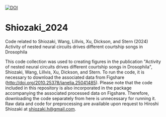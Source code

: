 [![DOI](https://zenodo.org/badge/808119164.svg)](https://zenodo.org/doi/10.5281/zenodo.11493395)

# Shiozaki_2024
Code related to Shiozaki, Wang, Lillvis, Xu, Dickson, and Stern (2024) Activity of nested neural circuits drives different courtship songs in Drosophila

This code collection was used to creating figures in the publication "Activity of nested neural circuits drives different courtship songs in Drosophila", Shiozaki, Wang, Lillvis, Xu, Dickson, and Stern. To run the code, it is necessary to download the associated data from Figshare (http://doi.org/2010.25378/janelia.25041485). Please note that the code included in this repository is also incorporated in the package accompanying the associated processed data on Figshare. Therefore, downloading the code separately from here is unnecessary for running it. Raw data and code for preprocessing are available upon request to Hiroshi Shiozaki at shiozaki.h@gmail.com.
